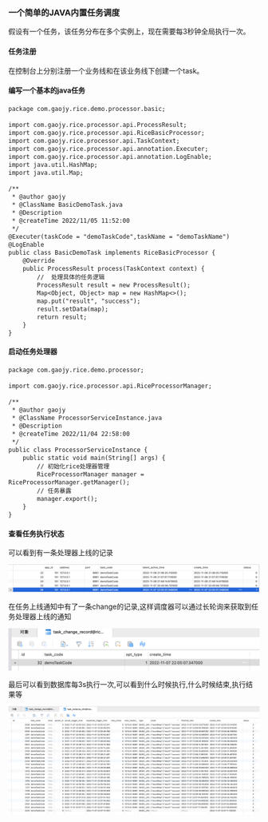 <h3>一个简单的JAVA内置任务调度</h3>

假设有一个任务，该任务分布在多个实例上，现在需要每3秒钟全局执行一次。

<h4>任务注册</h4>

在控制台上分别注册一个业务线和在该业务线下创建一个task。


<h4>编写一个基本的java任务</h4>

```
package com.gaojy.rice.demo.processor.basic;

import com.gaojy.rice.processor.api.ProcessResult;
import com.gaojy.rice.processor.api.RiceBasicProcessor;
import com.gaojy.rice.processor.api.TaskContext;
import com.gaojy.rice.processor.api.annotation.Executer;
import com.gaojy.rice.processor.api.annotation.LogEnable;
import java.util.HashMap;
import java.util.Map;

/**
 * @author gaojy
 * @ClassName BasicDemoTask.java
 * @Description
 * @createTime 2022/11/05 11:52:00
 */
@Executer(taskCode = "demoTaskCode",taskName = "demoTaskName")
@LogEnable
public class BasicDemoTask implements RiceBasicProcessor {
    @Override
    public ProcessResult process(TaskContext context) {
        //  处理具体的任务逻辑
        ProcessResult result = new ProcessResult();
        Map<Object, Object> map = new HashMap<>();
        map.put("result", "success");
        result.setData(map);
        return result;
    }
}

```

<h4>启动任务处理器</h4>

```
package com.gaojy.rice.demo.processor;

import com.gaojy.rice.processor.api.RiceProcessorManager;

/**
 * @author gaojy
 * @ClassName ProcessorServiceInstance.java
 * @Description
 * @createTime 2022/11/04 22:58:00
 */
public class ProcessorServiceInstance {
    public static void main(String[] args) {
        // 初始化rice处理器管理
        RiceProcessorManager manager = RiceProcessorManager.getManager();
        // 任务暴露
        manager.export();
    }
}

```

<h4>查看任务执行状态</h4>

可以看到有一条处理器上线的记录

<img src="../../../assets/processor-online-db.png" alt="处理器上线记录">

在任务上线通知中有了一条change的记录,这样调度器可以通过长轮询来获取到任务处理器上线的通知

<img src="../../../assets/processor-online-change-db.png" alt="任务上线通知">

最后可以看到数据库每3s执行一次,可以看到什么时候执行,什么时候结束,执行结果等

<img src="../../../assets/task-instance-record-db.png" alt="任务执行记录">
